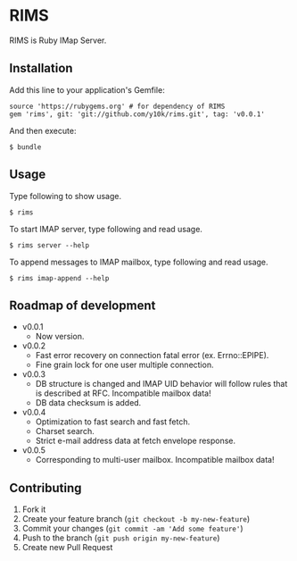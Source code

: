 # RIMS

RIMS is Ruby IMap Server.

## Installation

Add this line to your application's Gemfile:

    source 'https://rubygems.org' # for dependency of RIMS
    gem 'rims', git: 'git://github.com/y10k/rims.git', tag: 'v0.0.1'

And then execute:

    $ bundle

## Usage

Type following to show usage.

    $ rims

To start IMAP server, type following and read usage.

    $ rims server --help

To append messages to IMAP mailbox, type following and read usage.

    $ rims imap-append --help

## Roadmap of development

* v0.0.1
    - Now version.
* v0.0.2
    - Fast error recovery on connection fatal error (ex. Errno::EPIPE).
    - Fine grain lock for one user multiple connection.
* v0.0.3
    - DB structure is changed and IMAP UID behavior will follow rules
      that is described at RFC. Incompatible mailbox data!
    - DB data checksum is added.
* v0.0.4
    - Optimization to fast search and fast fetch.
    - Charset search.
    - Strict e-mail address data at fetch envelope response.
* v0.0.5
    - Corresponding to multi-user mailbox. Incompatible mailbox data!

## Contributing

1. Fork it
2. Create your feature branch (`git checkout -b my-new-feature`)
3. Commit your changes (`git commit -am 'Add some feature'`)
4. Push to the branch (`git push origin my-new-feature`)
5. Create new Pull Request
